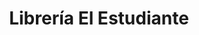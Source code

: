 ---
title: "Librería El Estudiante"
url: /cipolletti/libreria-el-estudiante/
shop: material de oficina
---